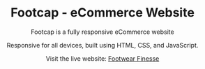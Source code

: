 <div align="center">
  <h1>Footcap - eCommerce Website</h1>
</div>

<p align="center">
  Footcap is a fully responsive eCommerce website
</p>
<p align="center">
  Responsive for all devices, built using HTML, CSS, and JavaScript.
</p>
<p align='center'>Visit the live website: <a href="https://footwearfinesse.netlify.app" target="_blank">Footwear Finesse</a></p>
